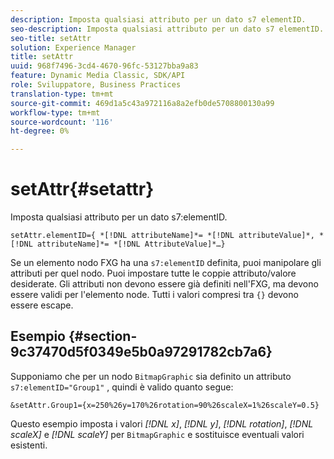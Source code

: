 ```yaml
---
description: Imposta qualsiasi attributo per un dato s7 elementID.
seo-description: Imposta qualsiasi attributo per un dato s7 elementID.
seo-title: setAttr
solution: Experience Manager
title: setAttr
uuid: 968f7496-3cd4-4670-96fc-53127bba9a83
feature: Dynamic Media Classic, SDK/API
role: Sviluppatore, Business Practices
translation-type: tm+mt
source-git-commit: 469d1a5c43a972116a8a2efb0de5708800130a99
workflow-type: tm+mt
source-wordcount: '116'
ht-degree: 0%

---
```



# setAttr{#setattr}

Imposta qualsiasi attributo per un dato s7:elementID.

`setAttr.elementID={ *[!DNL attributeName]*= *[!DNL attributeValue]*, *[!DNL attributeName]*= *[!DNL AttributeValue]*…}`

Se un elemento nodo FXG ha una `s7:elementID` definita, puoi manipolare gli attributi per quel nodo. Puoi impostare tutte le coppie attributo/valore desiderate. Gli attributi non devono essere già definiti nell&#39;FXG, ma devono essere validi per l&#39;elemento node. Tutti i valori compresi tra `{}` devono essere escape.

## Esempio {#section-9c37470d5f0349e5b0a97291782cb7a6}

Supponiamo che per un nodo `BitmapGraphic` sia definito un attributo `s7:elementID="Group1"` , quindi è valido quanto segue:

`&setAttr.Group1={x=250%26y=170%26rotation=90%26scaleX=1%26scaleY=0.5}`

Questo esempio imposta i valori *[!DNL x]*, *[!DNL y]*, *[!DNL rotation]*, *[!DNL scaleX]* e *[!DNL scaleY]* per `BitmapGraphic` e sostituisce eventuali valori esistenti.
